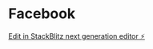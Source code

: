 # Facebook

[Edit in StackBlitz next generation editor ⚡️](https://stackblitz.com/~/github.com/ShiboshreeRoy/Facebook)
